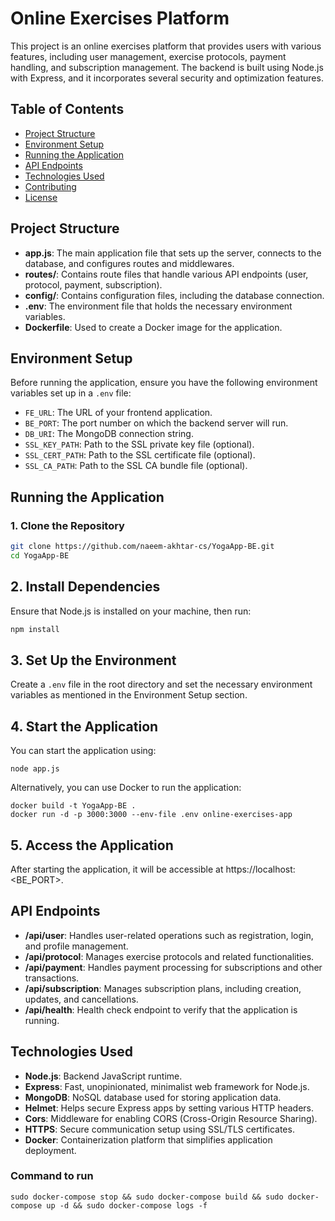 # Online Exercises Platform

This project is an online exercises platform that provides users with various features, including user management, exercise protocols, payment handling, and subscription management. The backend is built using Node.js with Express, and it incorporates several security and optimization features.

## Table of Contents

- [Project Structure](#project-structure)
- [Environment Setup](#environment-setup)
- [Running the Application](#running-the-application)
- [API Endpoints](#api-endpoints)
- [Technologies Used](#technologies-used)
- [Contributing](#contributing)
- [License](#license)

## Project Structure

- **app.js**: The main application file that sets up the server, connects to the database, and configures routes and middlewares.
- **routes/**: Contains route files that handle various API endpoints (user, protocol, payment, subscription).
- **config/**: Contains configuration files, including the database connection.
- **.env**: The environment file that holds the necessary environment variables.
- **Dockerfile**: Used to create a Docker image for the application.

## Environment Setup

Before running the application, ensure you have the following environment variables set up in a `.env` file:

- `FE_URL`: The URL of your frontend application.
- `BE_PORT`: The port number on which the backend server will run.
- `DB_URI`: The MongoDB connection string.
- `SSL_KEY_PATH`: Path to the SSL private key file (optional).
- `SSL_CERT_PATH`: Path to the SSL certificate file (optional).
- `SSL_CA_PATH`: Path to the SSL CA bundle file (optional).

## Running the Application

### 1. Clone the Repository

```bash
git clone https://github.com/naeem-akhtar-cs/YogaApp-BE.git
cd YogaApp-BE
```

## 2. Install Dependencies

Ensure that Node.js is installed on your machine, then run:

```bash
npm install
```

## 3. Set Up the Environment
Create a `.env` file in the root directory and set the necessary environment variables as mentioned in the Environment Setup section.

## 4. Start the Application
You can start the application using:
```
node app.js
```
Alternatively, you can use Docker to run the application:
```
docker build -t YogaApp-BE .
docker run -d -p 3000:3000 --env-file .env online-exercises-app
```

## 5. Access the Application
After starting the application, it will be accessible at https://localhost:<BE_PORT>.

## API Endpoints

- **/api/user**: Handles user-related operations such as registration, login, and profile management.
- **/api/protocol**: Manages exercise protocols and related functionalities.
- **/api/payment**: Handles payment processing for subscriptions and other transactions.
- **/api/subscription**: Manages subscription plans, including creation, updates, and cancellations.
- **/api/health**: Health check endpoint to verify that the application is running.

## Technologies Used

- **Node.js**: Backend JavaScript runtime.
- **Express**: Fast, unopinionated, minimalist web framework for Node.js.
- **MongoDB**: NoSQL database used for storing application data.
- **Helmet**: Helps secure Express apps by setting various HTTP headers.
- **Cors**: Middleware for enabling CORS (Cross-Origin Resource Sharing).
- **HTTPS**: Secure communication setup using SSL/TLS certificates.
- **Docker**: Containerization platform that simplifies application deployment.


### Command to run
```sudo docker-compose stop && sudo docker-compose build && sudo docker-compose up -d && sudo docker-compose logs -f```
